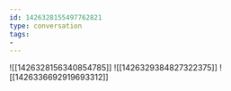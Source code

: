```yaml
---
id: 1426328155497762821
type: conversation
tags:
- 
---
```

![[1426328156340854785]]
![[1426329384827322375]]
![[1426336692919693312]]

